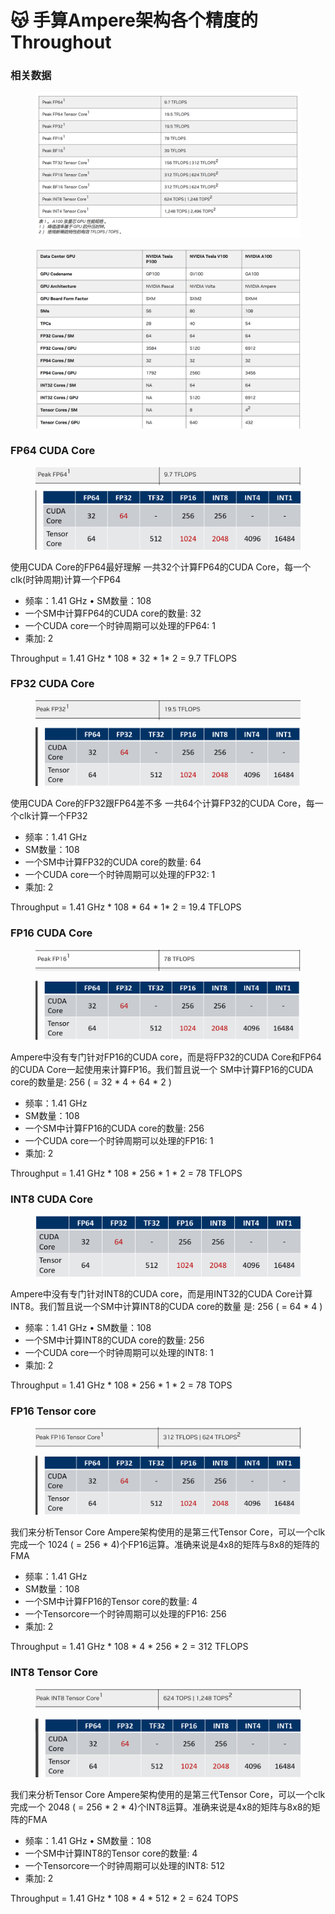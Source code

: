 # 😽 手算Ampere架构各个精度的Throughout

### 相关数据

<figure><img src="../../.gitbook/assets/图片 (11) (1) (1).png" alt=""><figcaption></figcaption></figure>

<figure><img src="../../.gitbook/assets/图片 (1) (1) (1) (1) (1) (1) (1) (1) (1) (1) (1) (1).png" alt=""><figcaption></figcaption></figure>

### FP64 CUDA Core

<figure><img src="../../.gitbook/assets/图片 (1) (1) (1) (1) (1) (1) (1) (1) (1) (1) (1) (1) (1).png" alt=""><figcaption></figcaption></figure>

使用CUDA Core的FP64最好理解 一共32个计算FP64的CUDA Core，每一个clk(时钟周期)计算一个FP64&#x20;

* 频率：1.41 GHz • SM数量：108&#x20;
* &#x20;一个SM中计算FP64的CUDA core的数量: 32&#x20;
* 一个CUDA core一个时钟周期可以处理的FP64: 1&#x20;
* 乘加: 2&#x20;

Throughput = 1.41 GHz \* 108 \* 32 \* 1\* 2 = 9.7 TFLOPS

### FP32 CUDA Core

<figure><img src="../../.gitbook/assets/图片 (2) (1) (1) (1) (1) (1) (1) (1).png" alt=""><figcaption></figcaption></figure>

使用CUDA Core的FP32跟FP64差不多 一共64个计算FP32的CUDA Core，每一个clk计算一个FP32&#x20;

* 频率：1.41 GHz&#x20;
* SM数量：108&#x20;
* 一个SM中计算FP32的CUDA core的数量: 64&#x20;
* &#x20;一个CUDA core一个时钟周期可以处理的FP32: 1&#x20;
* 乘加: 2&#x20;

Throughput = 1.41 GHz \* 108 \* 64 \* 1\* 2 = 19.4 TFLOPS

### FP16 CUDA Core

<figure><img src="../../.gitbook/assets/图片 (3) (1) (1) (1) (1) (1) (1) (1).png" alt=""><figcaption></figcaption></figure>

Ampere中没有专门针对FP16的CUDA core，而是将FP32的CUDA Core和FP64的CUDA Core一起使用来计算FP16。我们暂且说一个 SM中计算FP16的CUDA core的数量是: 256 ( = 32 \* 4 + 64 \* 2 )&#x20;

* 频率：1.41 GHz&#x20;
* SM数量：108&#x20;
* 一个SM中计算FP16的CUDA core的数量: 256&#x20;
* &#x20;一个CUDA core一个时钟周期可以处理的FP16: 1&#x20;
* 乘加: 2&#x20;

Throughput = 1.41 GHz \* 108 \* 256 \* 1 \* 2 = 78 TFLOPS

### INT8 CUDA Core

<figure><img src="../../.gitbook/assets/图片 (4) (1) (1) (1) (1) (1).png" alt=""><figcaption></figcaption></figure>

Ampere中没有专门针对INT8的CUDA core，而是用INT32的CUDA Core计算INT8。我们暂且说一个SM中计算INT8的CUDA core的数量 是: 256 ( = 64 \* 4 )&#x20;

* 频率：1.41 GHz • SM数量：108&#x20;
* 一个SM中计算INT8的CUDA core的数量: 256&#x20;
* 一个CUDA core一个时钟周期可以处理的INT8: 1&#x20;
* 乘加: 2&#x20;

Throughput = 1.41 GHz \* 108 \* 256 \* 1 \* 2 = 78 TOPS

### FP16 Tensor core

<figure><img src="../../.gitbook/assets/图片 (7) (1) (1).png" alt=""><figcaption></figcaption></figure>

我们来分析Tensor Core Ampere架构使用的是第三代Tensor Core，可以一个clk完成一个 1024 ( = 256 \* 4)个FP16运算。准确来说是4x8的矩阵与8x8的矩阵的 FMA

* 频率：1.41 GHz&#x20;
* &#x20;SM数量：108&#x20;
* 一个SM中计算FP16的Tensor core的数量: 4&#x20;
* &#x20;一个Tensorcore一个时钟周期可以处理的FP16: 256&#x20;
* &#x20;乘加: 2&#x20;

Throughput = 1.41 GHz \* 108 \* 4 \* 256 \* 2 = 312 TFLOPS

### INT8 Tensor Core

<figure><img src="../../.gitbook/assets/图片 (1) (1) (1) (1) (1) (1) (1) (1) (1) (1) (1).png" alt=""><figcaption></figcaption></figure>

我们来分析Tensor Core Ampere架构使用的是第三代Tensor Core，可以一个clk完成一个 2048 ( = 256 \* 2 \* 4)个INT8运算。准确来说是4x8的矩阵与8x8的矩 阵的FMA&#x20;

* 频率：1.41 GHz • SM数量：108&#x20;
* 一个SM中计算INT8的Tensor core的数量: 4
* 一个Tensorcore一个时钟周期可以处理的INT8: 512
* 乘加: 2&#x20;

Throughput = 1.41 GHz \* 108 \* 4 \* 512 \* 2 = 624 TOPS





